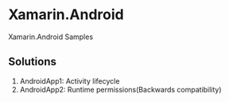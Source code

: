 # Xamarin.Android
Xamarin.Android Samples

## Solutions
1. AndroidApp1: Activity lifecycle
2. AndroidApp2: Runtime permissions(Backwards compatibility)
